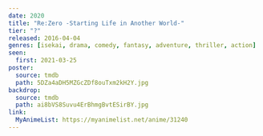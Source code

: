 ```yaml
---
date: 2020
title: "Re:Zero -Starting Life in Another World-"
tier: "?"
released: 2016-04-04
genres: [isekai, drama, comedy, fantasy, adventure, thriller, action]
seen:
  first: 2021-03-25
poster:
  source: tmdb
  path: 5DZa4aDH5MZGcZDf8ouTxm2kH2Y.jpg
backdrop:
  source: tmdb
  path: ai8bVS8Suvu4ErBhmgBvtESirBY.jpg
link:
  MyAnimeList: https://myanimelist.net/anime/31240
---
```

